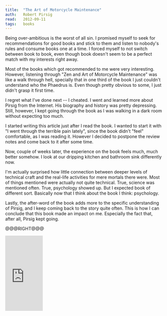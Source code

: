 ```yaml
---
title:	"The Art of Motorcycle Maintenance"
auth:	Robert Pirsig
read:	2012-09-11
tags:	books
---
```





Being over-ambitious is the worst of all sin. I promised myself to seek for
recommendations for good books and stick to them and listen to nobody's
rules and consume books one at a time. I forced myself to not switch between
book to book, even though book doesn't seem to be a perfect match with my
interests right away.

Most of the books which got recommended to me were very interesting.
However, listening through "Zen and Art of Motorcycle Maintenance" was like
a walk through hell, specially that in one third of the book I just couldn't
understand who the Phaedrus is. Even though pretty obvious to some, I just
didn't grasp it first time.

I regret what I've done next -- I cheated.  I went and learned more about
Pirsig from the Internet.  His biography and history was pretty depressing.
Still, however, I kept going through the book as I was walking in a dark
room without expecting too much.

I started writing this article just after I read the book. I wanted to start
it with "I went through the terrible pain lately", since the book didn't
"feel" comfortable, as I was reading it. However I decided to postpone the
review notes and come back to it after some time.

Now, couple of weeks later, the experience on the book feels much, much
better somehow. I look at our dripping kitchen and bathroom sink differently
now.

I'm actually surprised how little connection between deeper levels of
technical craft and the real-life activities for mere mortals there were.
Most of things mentioned were actually not quite technical. True, science
was mentioned often. True, psychology showed up. But I expected book of
different sort. Basically now that I think about the book I think:
psychology.

Lastly, the after-word of the book adds more to the specific understanding
of Pirsig, and I keep coming back to the story quite often.  This is how I
can conclude that this book made an impact on me. Especially the fact that,
after all, Pirsig kept going.

@@@RIGHT@@@

<iframe src="http://rcm.amazon.com/e/cm?lt1=_blank&bc1=FFFFFF&IS2=1&npa=1&bg1=FFFFFF&fc1=000000&lc1=FF0000&t=wojcadamkoszh-20&o=1&p=8&l=as4&m=amazon&f=ifr&ref=ss_til&asins=B006T75DUU" style="width:120px;height:240px;" scrolling="no" marginwidth="0" marginheight="0" frameborder="0"></iframe>
